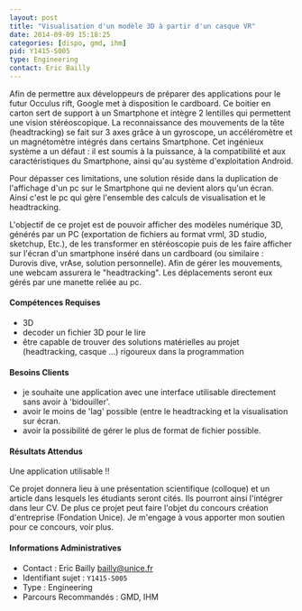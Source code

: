 ```yaml
---
layout: post
title: "Visualisation d'un modèle 3D à partir d'un casque VR"
date: 2014-09-09 15:18:25
categories: [dispo, gmd, ihm]
pid: Y1415-S005
type: Engineering
contact: Eric Bailly
---
```

       
Afin de permettre aux développeurs de préparer des applications pour le futur Occulus rift, Google met à disposition le cardboard. Ce boitier en carton sert de support à un Smartphone et intègre 2 lentilles qui permettent une vision stéréoscopique. La reconnaissance des mouvements de la tête (headtracking) se fait sur 3 axes grâce à un gyroscope, un accéléromètre et un magnétomètre intégrés dans certains Smartphone.
Cet ingénieux système a un défaut : il est soumis à la puissance, à la compatibilité et aux caractéristiques du Smartphone, ainsi qu'au système d'exploitation Android.

Pour dépasser ces limitations, une solution réside dans la duplication de l'affichage d'un pc sur le Smartphone qui ne devient alors qu'un écran. Ainsi c'est le pc qui gère l'ensemble des calculs de visualisation et le headtracking.

L'objectif de ce projet est de pouvoir afficher des modèles numérique 3D, générés par un PC (exportation de fichiers au format vrml, 3D studio, sketchup, Etc.), de les transformer en stéréoscopie puis de les faire afficher sur l'écran d'un smartphone inséré dans un cardboard (ou similaire : Durovis dive, vrAse, solution personnelle). Afin de gérer les mouvements, une webcam assurera le "headtracking". Les déplacements seront eux gérés par une manette reliée au pc.

#### Compétences Requises
  * 3D
  * decoder un fichier 3D pour le lire
  * être capable de trouver des solutions matérielles au projet (headtracking, casque ...)
rigoureux dans la programmation


#### Besoins Clients

  * je souhaite une application avec une interface utilisable directement sans avoir à 'bidouiller'.
  * avoir le moins de 'lag' possible (entre le headtracking et la visualisation sur écran.
  * avoir la possibilité de gérer le plus de format de fichier possible.

#### Résultats Attendus
Une application utilisable !!

Ce projet donnera lieu à une présentation scientifique (colloque) et un article dans lesquels les étudiants seront cités. Ils pourront ainsi l'intégrer dans leur CV.
De plus ce projet peut faire l'objet du concours création d'entreprise (Fondation Unice). Je m'engage à vous apporter mon soutien pour ce concours, voir plus.
     

#### Informations Administratives
  * Contact : Eric Bailly <bailly@unice.fr>
  * Identifiant sujet : `Y1415-S005`
  * Type : Engineering
  * Parcours Recommandés : GMD, IHM
     
